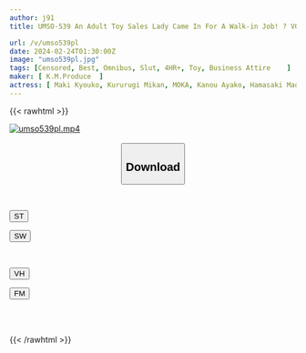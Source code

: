 ```yaml
---
author: j91
title: UMSO-539 An Adult Toy Sales Lady Came In For A Walk-in Job! ? VOL.02

url: /v/umso539pl
date: 2024-02-24T01:30:00Z
image: "umso539pl.jpg"
tags: [Censored, Best, Omnibus, Slut, 4HR+, Toy, Business Attire	]
maker: [ K.M.Produce  ]
actress: [ Maki Kyouko, Kururugi Mikan, MOKA, Kanou Ayako, Hamasaki Mao, Kamihata Ichika, Tsuno Miho, Mutou Ayaka, Mizukawa Sumire]
---
```



{{< rawhtml >}}

<div class="video" data-videoid="ZjMd76bqDgtq2Zd">
    <a href="javascript:;">
        <img src="/v/umso539pl/umso539pl.jpg" width="WIDTH" height="HEIGHT" alt="umso539pl.mp4" loading="lazy">
    </a>
</div>

<script type="text/javascript" src="https://j91.asia/asset/on-demand-st.js"></script>

<br>
  <link rel="stylesheet" href="https://j91.asia/asset/bs5.css">
  
  <center>
  <button class="btn btn-primary" type="button" data-bs-toggle="collapse" data-bs-target=".multi-collapse" aria-expanded="false" aria-controls="multiCollapseExample1 multiCollapseExample2"><h2>Download</h2></button></center>
</p>
<div class="row">
  <div class="col">
    <div class="collapse multi-collapse" id="multiCollapseExample1">
      <div class="card card-body">
	      	      <br>
<div class="buttons">  
<p><a href="https://streamtape.to/v/ZjMd76bqDgtq2Zd" target="_blank"><button class="btn-hover color-3"><i class="fa fa-download"></i> ST</button></a></p>
<p><a href="https://cdnwish.com/t8d2vjmr3xrg" target="_blank"><button class="btn-hover color-2"><i class="fa fa-download"></i> SW</button></a></p></div>
    </div>
  </div>
</div>
  <div class="col">
    <div class="collapse multi-collapse" id="multiCollapseExample2">
      <div class="card card-body">
	      <br>
<div class="buttons">
<p><a href="javascript:;"><button class="btn-hover color-9"><i class="fa fa-download"></i> VH</button></a></p>
<p><a href="javascript:;"><button class="btn-hover color-8"><i class="fa fa-download"></i> FM</button></a></p></div>
<br><br>
      </div>
    </div>
  </div>
</div>

{{< /rawhtml >}}